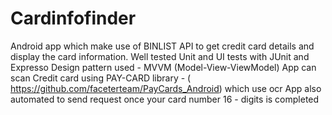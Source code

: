 # Cardinfofinder
Android app which make use of BINLIST API to get credit card details and display the card information.
Well tested Unit and UI tests with JUnit and Expresso
Design pattern used - MVVM (Model-View-ViewModel)
App can scan Credit card using PAY-CARD library - ( https://github.com/faceterteam/PayCards_Android) which use ocr
App also automated to send request once your card number 16 - digits is completed
